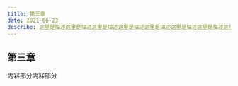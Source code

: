 ```yaml
---
title: 第三章
date: 2021-06-23
describe: 这里是描述这里是描述这里是描述这里是描述这里是描述这里是描述这里是描述这里是描述这里是描述这里是描述这里是描述这里是描述
---
```


## 第三章

内容部分内容部分
